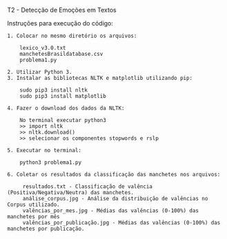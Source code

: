 T2 - Detecção de Emoções em Textos

Instruções para execução do código:

    1. Colocar no mesmo diretório os arquivos:
        
        lexico_v3.0.txt
        manchetesBrasildatabase.csv
        problema1.py

    2. Utilizar Python 3.
    3. Instalar as bibliotecas NLTK e matplotlib utilizando pip: 

        sudo pip3 install nltk
        sudo pip3 install matplotlib

    4. Fazer o download dos dados da NLTK:

        No terminal executar python3
        >> import nltk
        >> nltk.download()
        >> selecionar os componentes stopwords e rslp

    5. Executar no terminal:

        python3 problema1.py

    6. Coletar os resultados da classificação das manchetes nos arquivos:
    
         resultados.txt - Classificação de valência (Positiva/Negativa/Neutra) das manchetes.
         análise_corpus.jpg - Análise da distribuição de valências no Corpus utilizado.
         valências_por_mes.jpg - Médias das valências (0-100%) das manchetes por mês
         valências_por_publicação.jpg - Médias das valências (0-100%) das manchetes por publicação.